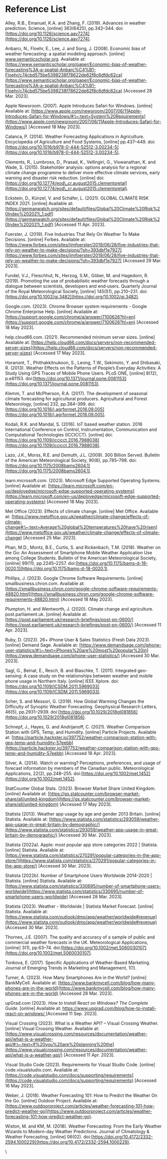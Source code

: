 # Reference List

Alley, R.B., Emanuel, K.A. and Zhang, F. (2019). Advances in weather prediction. Science, \[online] 363(6425), pp.342–344. doi:[https://doi.org/10.1126/science.aav7274](https://doi.org/10.1126/science.aav7274).

Anbarcı, N., Floehr, E., Lee, J. and Song, J. (2008). Economic bias of weather forecasting: a spatial modeling approach. \[online] www.semanticscholar.org. Available at: [https://www.semanticscholar.org/paper/Economic-bias-of-weather-forecasting%3A-a-spatial-Anbarc%C4%B1-Floehr/c74cbd575be5398238f78622de62f8c6dfdc62ca](https://www.semanticscholar.org/paper/Economic-bias-of-weather-forecasting%3A-a-spatial-Anbarc%C4%B1-Floehr/c74cbd575be5398238f78622de62f8c6dfdc62ca) \[Accessed 28 Mar. 2023].

Apple Newsroom. (2007). Apple Introduces Safari for Windows. \[online] Available at: [https://www.apple.com/newsroom/2007/06/11Apple-Introduces-Safari-for-Windows/#:\~:text=System%20Requirements](https://www.apple.com/newsroom/2007/06/11Apple-Introduces-Safari-for-Windows/) \[Accessed 18 May 2023].

Calanca, P. (2014). Weather Forecasting Applications in Agriculture. Encyclopedia of Agriculture and Food Systems, \[online] pp.437–449. doi:[https://doi.org/10.1016/b978-0-444-52512-3.00234-5](https://doi.org/10.1016/b978-0-444-52512-3.00234-5).

Clements, R., Lumbroso, D., Prasad, K., Vellingiri, G., Viswanathan, K. and Wade, S. (2015). Stakeholder analysis: options analysis for a regional climate change programme to deliver more effective climate services, early warning and disaster risk reduction. \[online] doi:[https://doi.org/10.12774/eod\_cr.august2015.clementsretal](https://doi.org/10.12774/eod\_cr.august2015.clementsretal).

Eckstein, D., Künzel, V. and Schäfer, L. (2021). GLOBAL CLIMATE RISK INDEX 2021. \[online] Available at: [https://germanwatch.org/sites/default/files/Global%20Climate%20Risk%20Index%202021\_1.pdf](https://germanwatch.org/sites/default/files/Global%20Climate%20Risk%20Index%202021\_1.pdf) \[Accessed 11 Apr. 2023].

Foerster, J. (2019). Five Industries That Rely On Weather To Make Decisions. \[online] Forbes. Available at: [https://www.forbes.com/sites/jimfoerster/2019/06/28/five-industries-that-rely-on-weather-to-make-decisions/?sh=393dbf1e7927](https://www.forbes.com/sites/jimfoerster/2019/06/28/five-industries-that-rely-on-weather-to-make-decisions/?sh=393dbf1e7927) \[Accessed 29 Mar. 2023].

Fundel, V.J., Fleischhut, N., Herzog, S.M., Göber, M. and Hagedorn, R. (2019). Promoting the use of probabilistic weather forecasts through a dialogue between scientists, developers and end‐users. Quarterly Journal of the Royal Meteorological Society, \[online] 145(S1), pp.210–231. doi:[https://doi.org/10.1002/qj.3482](https://doi.org/10.1002/qj.3482).

Google.com. (2023). Chrome Browser system requirements - Google Chrome Enterprise Help. \[online] Available at: [https://support.google.com/chrome/a/answer/7100626?hl=en](https://support.google.com/chrome/a/answer/7100626?hl=en) \[Accessed 18 May 2023].

help.cloud66.com. (2021). Recommended minimum server sizes. \[online] Available at: [https://help.cloud66.com/docs/servers/non-recommended-server-sizes](https://help.cloud66.com/docs/servers/non-recommended-server-sizes) \[Accessed 17 May 2023].

Horanont, T., Phithakkitnukoon, S., Leong, T.W., Sekimoto, Y. and Shibasaki, R. (2013). Weather Effects on the Patterns of People’s Everyday Activities: A Study Using GPS Traces of Mobile Phone Users. PLoS ONE, \[online] 8(12), p.e81153. doi:[https://doi.org/10.1371/journal.pone.0081153](https://doi.org/10.1371/journal.pone.0081153).

Klemm, T. and McPherson, R.A. (2017). The development of seasonal climate forecasting for agricultural producers. Agricultural and Forest Meteorology, \[online] 232, pp.384–399. doi:[https://doi.org/10.1016/j.agrformet.2016.09.005](https://doi.org/10.1016/j.agrformet.2016.09.005).

Kodali, R.K. and Mandal, S. (2016). IoT based weather station. 2016 International Conference on Control, Instrumentation, Communication and Computational Technologies (ICCICCT). \[online] doi:[https://doi.org/10.1109/iccicct.2016.7988038](https://doi.org/10.1109/iccicct.2016.7988038).

Lazo, J.K., Morss, R.E. and Demuth, J.L. (2009). 300 Billion Served. Bulletin of the American Meteorological Society, 90(6), pp.785–798. doi:[https://doi.org/10.1175/2008bams2604.1](https://doi.org/10.1175/2008bams2604.1).

learn.microsoft.com. (2023). Microsoft Edge Supported Operating Systems. \[online] Available at: [https://learn.microsoft.com/en-us/deployedge/microsoft-edge-supported-operating-systems](https://learn.microsoft.com/en-us/deployedge/microsoft-edge-supported-operating-systems) \[Accessed 18 May 2023].

Met Office (2023). Effects of climate change. \[online] Met Office. Available at: [https://www.metoffice.gov.uk/weather/climate-change/effects-of-climate-change#:\~:text=Average%20global%20temperatures%20have%20risen](https://www.metoffice.gov.uk/weather/climate-change/effects-of-climate-change) \[Accessed 25 Mar. 2023].

Phan, M.D., Montz, B.E., Curtis, S. and Rickenbach, T.M. (2018). Weather on the Go: An Assessment of Smartphone Mobile Weather Application Use among College Students. Bulletin of the American Meteorological Society, \[online] 99(11), pp.2245–2257. doi:[https://doi.org/10.1175/bams-d-18-0020.1](https://doi.org/10.1175/bams-d-18-0020.1).

Phillips, J. (2023). Google Chrome Software Requirements. \[online] smallbusiness.chron.com. Available at: [https://smallbusiness.chron.com/google-chrome-software-requirements-48820.html](https://smallbusiness.chron.com/google-chrome-software-requirements-48820.html) \[Accessed 18 May 2023].

Plumpton, H. and Wentworth, J. (2020). Climate change and agriculture. post.parliament.uk. \[online] Available at: [https://post.parliament.uk/research-briefings/post-pn-0600/](https://post.parliament.uk/research-briefings/post-pn-0600/) \[Accessed 11 Apr. 2023].

Ruby, D. (2023). 26+ iPhone User & Sales Statistics (Fresh Data 2023). \[online] Demand Sage. Available at: [https://www.demandsage.com/iphone-user-statistics/#:\~:text=iPhones%20are%20most%20popular%20in](https://www.demandsage.com/iphone-user-statistics/) \[Accessed 30 Mar. 2023].

Sagl, G., Beinat, E., Resch, B. and Blaschke, T. (2011). Integrated geo-sensing: A case study on the relationships between weather and mobile phone usage in Northern Italy. \[online] IEEE Xplore. doi:[https://doi.org/10.1109/ICSDM.2011.5969033](https://doi.org/10.1109/ICSDM.2011.5969033).

Scher, S. and Messori, G. (2019). How Global Warming Changes the Difficulty of Synoptic Weather Forecasting. Geophysical Research Letters, 46(5), pp.2931–2939. doi:[https://doi.org/10.1029/2018gl081856](https://doi.org/10.1029/2018gl081856).

Schnepf, J., Hayes, G. and Andrijanoff, C. (2021). Weather Comparison Station with GPS, Temp, and Humidity. \[online] Particle Projects. Available at: [https://particle.hackster.io/397752/weather-comparison-station-with-gps-temp-and-humidity-57eebb](https://particle.hackster.io/397752/weather-comparison-station-with-gps-temp-and-humidity-57eebb) \[Accessed 18 Apr. 2023].

Silver, A. (2014). Watch or warning? Perceptions, preferences, and usage of forecast information by members of the Canadian public. Meteorological Applications, 22(2), pp.248–255. doi:[https://doi.org/10.1002/met.1452](https://doi.org/10.1002/met.1452).

StatCounter Global Stats. (2023). Browser Market Share United Kingdom. \[online] Available at: [https://gs.statcounter.com/browser-market-share/all/united-kingdom](https://gs.statcounter.com/browser-market-share/all/united-kingdom) \[Accessed 17 May 2023].

Statista (2013). Weather app usage by age and gender 2013 Britain. \[online] Statista. Available at: [https://www.statista.com/statistics/293059/weather-app-usage-in-great-britain-by-demographic/](https://www.statista.com/statistics/293059/weather-app-usage-in-great-britain-by-demographic/) \[Accessed 30 Mar. 2023].

Statista (2022a). Apple: most popular app store categories 2022 | Statista. \[online] Statista. Available at: [https://www.statista.com/statistics/270291/popular-categories-in-the-app-store/](https://www.statista.com/statistics/270291/popular-categories-in-the-app-store/) \[Accessed 30 Mar. 2023].

Statista (2022b). Number of Smartphone Users Worldwide 2014-2020 | Statista. \[online] Statista. Available at: [https://www.statista.com/statistics/330695/number-of-smartphone-users-worldwide](https://www.statista.com/statistics/330695/number-of-smartphone-users-worldwide) \[Accessed 28 Mar. 2023].

Statista (2023). Weather - Worldwide | Statista Market Forecast. \[online] Statista. Available at: [https://www.statista.com/outlook/dmo/app/weather/worldwide#revenue](https://www.statista.com/outlook/dmo/app/weather/worldwide#revenue) \[Accessed 30 Mar. 2023].

Thornes, J.E. (2007). The quality and accuracy of a sample of public and commercial weather forecasts in the UK. Meteorological Applications, \[online] 3(1), pp.63–74. doi:[https://doi.org/10.1002/met.5060030107](https://doi.org/10.1002/met.5060030107).

Tonkova, E. (2017). Specific Applications of Weather-Based Marketing. Journal of Emerging Trends in Marketing and Management, 1(1).

Turner, A. (2023). How Many Smartphones Are in the World? \[online] BankMyCell. Available at: [https://www.bankmycell.com/blog/how-many-phones-are-in-the-world](https://www.bankmycell.com/blog/how-many-phones-are-in-the-world) \[Accessed 28 Mar. 2023].

upGrad.com (2023). _How to Install React on Windows? The Complete Guide_. \[online] Available at: [https://www.upgrad.com/blog/how-to-install-react-on-windows/ ](https://www.upgrad.com/blog/how-to-install-react-on-windows/)\[Accessed 11 Sep. 2023].

Visual Crossing (2023). What is a Weather API? – Visual Crossing Weather. \[online] Visual Crossing Weather. Available at: [https://www.visualcrossing.com/resources/documentation/weather-api/what-is-a-weather-api/#:\~:text=If%20you%20are%20planning%20the](https://www.visualcrossing.com/resources/documentation/weather-api/what-is-a-weather-api/) \[Accessed 11 Apr. 2023].

Visual Studio Code (2023). Requirements for Visual Studio Code. \[online] code.visualstudio.com. Available at: [https://code.visualstudio.com/docs/supporting/requirements](https://code.visualstudio.com/docs/supporting/requirements) \[Accessed 16 May 2023].

Weber, J. (2018). Weather Forecasting 101: How to Predict the Weather On the Go. \[online] Outdoor Project. Available at: [https://www.outdoorproject.com/articles/weather-forecasting-101-how-predict-weather-go](https://www.outdoorproject.com/articles/weather-forecasting-101-how-predict-weather-go).

Wiston, M. and KM, M. (2018). Weather Forecasting: From the Early Weather Wizards to Modern-day Weather Predictions. Journal of Climatology & Weather Forecasting, \[online] 06(02). doi:[https://doi.org/10.4172/2332-2594.1000229](https://doi.org/10.4172/2332-2594.1000229).

\
